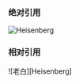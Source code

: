 ### 绝对引用
![Heisenberg](https://raw.githubusercontent.com/tutou9997/FirstTest/main/img/Heisenberg.jpg)

### 相对引用

![老白][Heisenberg]

